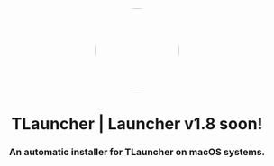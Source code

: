 <div align="center">

<img style="border-radius:50%" height="150px" src="https://tlauncher.org/fav-icon-512.png">

<h1>TLauncher | Launcher v1.8 soon!</h1>

<h3>An automatic installer for TLauncher on macOS systems.</h3>
</div>

